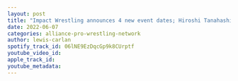 ```yaml
---
layout: post
title: "Impact Wrestling announces 4 new event dates; Hiroshi Tanahashi wants CM Punk at Wrestle Kingdom"
date: 2022-06-07
categories: alliance-pro-wrestling-network
author: lewis-carlan
spotify_track_id: 06lNE9EzDqcGp9k8CUrptf
youtube_video_id: 
apple_track_id: 
youtube_metadata: 
---
```

